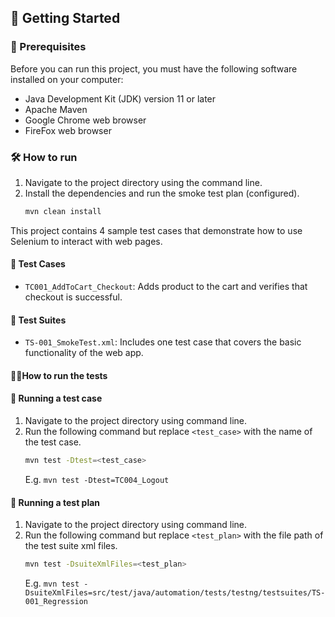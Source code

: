 ## 🚀 Getting Started

### 🚧 Prerequisites
Before you can run this project, you must have the following software installed on your computer:

- Java Development Kit (JDK) version 11 or later
- Apache Maven
- Google Chrome web browser
- FireFox web browser

### 🛠️ How to run
1. Navigate to the project directory using the command line.
2. Install the dependencies and run the smoke test plan (configured).   
   ```sh
   mvn clean install
   ```


This project contains 4 sample test cases that demonstrate how to use Selenium to interact with web pages. 

#### 🧪 Test Cases
- `TC001_AddToCart_Checkout`: Adds product to the cart and verifies that checkout is successful.

#### 📝 Test Suites
- `TS-001_SmokeTest.xml`: Includes one test case that covers the basic functionality of the web app.

#### 🏃🏽How to run the tests

#### 🚦 Running a test case
1. Navigate to the project directory using command line.
2. Run the following command but replace `<test_case>` with the name of the test case.   
   ```sh
   mvn test -Dtest=<test_case>
   ```  
   E.g. `mvn test -Dtest=TC004_Logout`

#### 🚦 Running a test plan
1. Navigate to the project directory using command line.
2. Run the following command but replace `<test_plan>` with the file path of the test suite xml files.  
   ```sh
   mvn test -DsuiteXmlFiles=<test_plan>
   ```
   E.g. `mvn test -DsuiteXmlFiles=src/test/java/automation/tests/testng/testsuites/TS-001_Regression`

